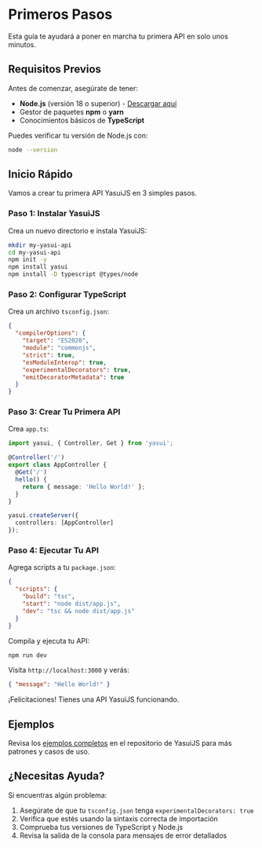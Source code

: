 # Primeros Pasos

Esta guía te ayudará a poner en marcha tu primera API en solo unos minutos.

## Requisitos Previos

Antes de comenzar, asegúrate de tener:

- **Node.js** (versión 18 o superior) - [Descargar aquí](https://nodejs.org/)
- Gestor de paquetes **npm** o **yarn**
- Conocimientos básicos de **TypeScript**

Puedes verificar tu versión de Node.js con:
```bash
node --version
```

## Inicio Rápido

Vamos a crear tu primera API YasuiJS en 3 simples pasos.

### Paso 1: Instalar YasuiJS

Crea un nuevo directorio e instala YasuiJS:

```bash
mkdir my-yasui-api
cd my-yasui-api
npm init -y
npm install yasui
npm install -D typescript @types/node
```

### Paso 2: Configurar TypeScript

Crea un archivo `tsconfig.json`:

```json
{
  "compilerOptions": {
    "target": "ES2020",
    "module": "commonjs",
    "strict": true,
    "esModuleInterop": true,
    "experimentalDecorators": true,
    "emitDecoratorMetadata": true
  }
}
```

### Paso 3: Crear Tu Primera API

Crea `app.ts`:

```typescript
import yasui, { Controller, Get } from 'yasui';

@Controller('/')
export class AppController {
  @Get('/')
  hello() {
    return { message: 'Hello World!' };
  }
}

yasui.createServer({
  controllers: [AppController]
});
```

### Paso 4: Ejecutar Tu API

Agrega scripts a tu `package.json`:

```json
{
  "scripts": {
    "build": "tsc",
    "start": "node dist/app.js",
    "dev": "tsc && node dist/app.js"
  }
}
```

Compila y ejecuta tu API:

```bash
npm run dev
```

Visita `http://localhost:3000` y verás:
```json
{ "message": "Hello World!" }
```

¡Felicitaciones! Tienes una API YasuiJS funcionando.

## Ejemplos

Revisa los [ejemplos completos](https://github.com/thomasbarkats/yasui/tree/main/src/examples) en el repositorio de YasuiJS para más patrones y casos de uso.

## ¿Necesitas Ayuda?

Si encuentras algún problema:

1. Asegúrate de que tu `tsconfig.json` tenga `experimentalDecorators: true`
2. Verifica que estés usando la sintaxis correcta de importación
3. Comprueba tus versiones de TypeScript y Node.js
4. Revisa la salida de la consola para mensajes de error detallados
